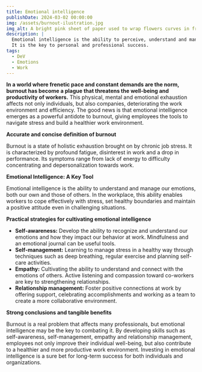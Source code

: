 ```yaml
---
title: Emotional intelligence
publishDate: 2024-03-02 00:00:00
img: /assets/burnout-ilustration.jpg
img_alt: A bright pink sheet of paper used to wrap flowers curves in front of rich blue background
description: |
  Emotional intelligence is the ability to perceive, understand and manage emotions. 
  It is the key to personal and professional success.
tags:
  - DeV
  - Emotions
  - Work
---
```


**In a world where frenetic pace and constant demands are the norm, burnout has become a plague that threatens the well-being and productivity of workers.** 
This physical, mental and emotional exhaustion affects not only individuals, but also companies, deteriorating the work environment and efficiency. The good news is that emotional intelligence emerges as a powerful antidote to burnout, giving employees the tools to navigate stress and build a healthier work environment.

**Accurate and concise definition of burnout**

Burnout is a state of holistic exhaustion brought on by chronic job stress. It is characterized by profound fatigue, disinterest in work and a drop in performance. Its symptoms range from lack of energy to difficulty concentrating and depersonalization towards work.

**Emotional Intelligence: A Key Tool**

Emotional intelligence is the ability to understand and manage our emotions, both our own and those of others. In the workplace, this ability enables workers to cope effectively with stress, set healthy boundaries and maintain a positive attitude even in challenging situations.

**Practical strategies for cultivating emotional intelligence**

- **Self-awareness:** Develop the ability to recognize and understand our emotions and how they impact our behavior at work. Mindfulness and an emotional journal can be useful tools.
- **Self-management:** Learning to manage stress in a healthy way through techniques such as deep breathing, regular exercise and planning self-care activities.
- **Empathy:** Cultivating the ability to understand and connect with the emotions of others. Active listening and compassion toward co-workers are key to strengthening relationships.
- **Relationship management:** Foster positive connections at work by offering support, celebrating accomplishments and working as a team to create a more collaborative environment.

**Strong conclusions and tangible benefits**

Burnout is a real problem that affects many professionals, but emotional intelligence may be the key to combating it. 
By developing skills such as self-awareness, self-management, empathy and relationship management, employees not only improve their individual well-being, but also contribute to a healthier and more productive work environment. 
Investing in emotional intelligence is a sure bet for long-term success for both individuals and organizations.